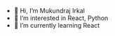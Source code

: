 - 👋 Hi, I’m Mukundraj Irkal 
- 👀 I’m interested in React, Python 
- 🌱 I’m currently learning React

<!---
mukund2620/mukund2620 is a ✨ special ✨ repository because its `README.md` (this file) appears on your GitHub profile.
You can click the Preview link to take a look at your changes.
--->
